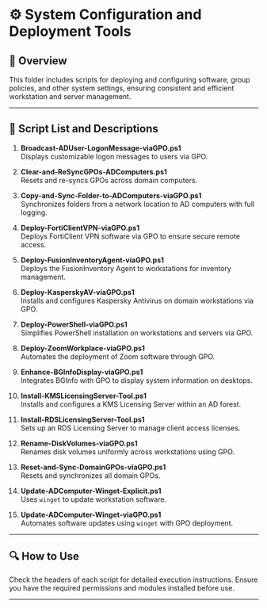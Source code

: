 # ⚙️ System Configuration and Deployment Tools

## 📄 Overview
This folder includes scripts for deploying and configuring software, group policies, and other system settings, ensuring consistent and efficient workstation and server management.

---

## 📜 Script List and Descriptions

1. **Broadcast-ADUser-LogonMessage-viaGPO.ps1**  
   Displays customizable logon messages to users via GPO.

2. **Clear-and-ReSyncGPOs-ADComputers.ps1**  
   Resets and re-syncs GPOs across domain computers.

3. **Copy-and-Sync-Folder-to-ADComputers-viaGPO.ps1**  
   Synchronizes folders from a network location to AD computers with full logging.

4. **Deploy-FortiClientVPN-viaGPO.ps1**  
   Deploys FortiClient VPN software via GPO to ensure secure remote access.

5. **Deploy-FusionInventoryAgent-viaGPO.ps1**  
   Deploys the FusionInventory Agent to workstations for inventory management.

6. **Deploy-KasperskyAV-viaGPO.ps1**  
   Installs and configures Kaspersky Antivirus on domain workstations via GPO.

7. **Deploy-PowerShell-viaGPO.ps1**  
   Simplifies PowerShell installation on workstations and servers via GPO.

8. **Deploy-ZoomWorkplace-viaGPO.ps1**  
   Automates the deployment of Zoom software through GPO.

9. **Enhance-BGInfoDisplay-viaGPO.ps1**  
   Integrates BGInfo with GPO to display system information on desktops.

10. **Install-KMSLicensingServer-Tool.ps1**  
    Installs and configures a KMS Licensing Server within an AD forest.

11. **Install-RDSLicensingServer-Tool.ps1**  
    Sets up an RDS Licensing Server to manage client access licenses.

12. **Rename-DiskVolumes-viaGPO.ps1**  
    Renames disk volumes uniformly across workstations using GPO.

13. **Reset-and-Sync-DomainGPOs-viaGPO.ps1**  
    Resets and synchronizes all domain GPOs.

14. **Update-ADComputer-Winget-Explicit.ps1**  
    Uses `winget` to update workstation software.

15. **Update-ADComputer-Winget-viaGPO.ps1**  
    Automates software updates using `winget` with GPO deployment.

---

## 🔍 How to Use
Check the headers of each script for detailed execution instructions. Ensure you have the required permissions and modules installed before use.

---

